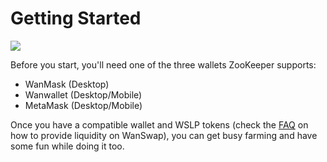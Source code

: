 # Getting Started

![](/availableon.png)

Before you start, you'll need one of the three wallets ZooKeeper supports:

*   WanMask (Desktop)
*   Wanwallet (Desktop/Mobile)
*   MetaMask (Desktop/Mobile)

Once you have a compatible wallet and WSLP tokens (check the [FAQ](/faq#how-to-add-liquidity) on how to provide liquidity on WanSwap), you can get busy farming and have some fun while doing it too.
